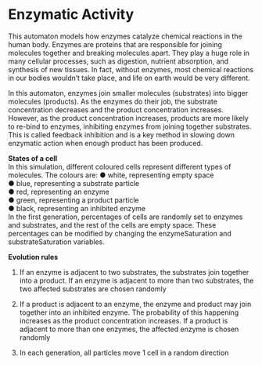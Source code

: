 # Enzymatic Activity
This automaton models how enzymes catalyze chemical reactions in the human body. Enzymes are proteins that are responsible for joining molecules together and breaking molecules apart. They play a huge role in many cellular processes, such as digestion, nutrient absorption, and synthesis of new tissues. In fact, without enzymes, most chemical reactions in our bodies wouldn’t take place, and life on earth would be very different.

In this automaton, enzymes join smaller molecules (substrates) into bigger molecules (products). As the enzymes do their job, the substrate concentration decreases and the product concentration increases. However, as the product concentration increases, products are more likely to re-bind to enzymes, inhibiting enzymes from joining together substrates. This is called feedback inhibition and is a key method in slowing down enzymatic action when enough product has been produced.

<strong>States of a cell</strong> <br>
In this simulation, different coloured cells represent different types of molecules. The colours are:
● white, representing empty space <br>
● blue, representing a substrate particle <br>
● red, representing an enzyme <br>
● green, representing a product particle <br>
● black, representing an inhibited enzyme <br>
In the first generation, percentages of cells are randomly set to enzymes and substrates, and the rest of the cells are empty space. These percentages can be modified by changing the enzymeSaturation and substrateSaturation variables.

<strong>Evolution rules</strong>
1. If an enzyme is adjacent to two substrates, the substrates join together into a product. If an enzyme is adjacent to more than two substrates, the two affected substrates are chosen randomly

2. If a product is adjacent to an enzyme, the enzyme and product may join together into an inhibited enzyme. The probability of this happening increases as the product concentration increases. If a product is adjacent to more than one enzymes, the affected enzyme is chosen randomly

3. In each generation, all particles move 1 cell in a random direction
